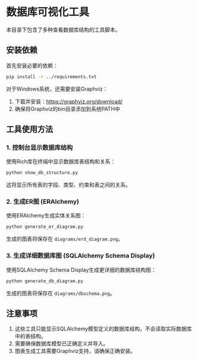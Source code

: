# 数据库可视化工具

本目录下包含了多种查看数据库结构的工具脚本。

## 安装依赖

首先安装必要的依赖：

```bash
pip install -r ../requirements.txt
```

对于Windows系统，还需要安装Graphviz：
1. 下载并安装：https://graphviz.org/download/
2. 确保将Graphviz的bin目录添加到系统PATH中

## 工具使用方法

### 1. 控制台显示数据库结构

使用Rich库在终端中显示数据库表结构和关系：

```bash
python show_db_structure.py
```

这将显示所有表的字段、类型、约束和表之间的关系。

### 2. 生成ER图 (ERAlchemy)

使用ERAlchemy生成实体关系图：

```bash
python generate_er_diagram.py
```

生成的图表将保存在 `diagrams/erd_diagram.png`。

### 3. 生成详细数据库图 (SQLAlchemy Schema Display)

使用SQLAlchemy Schema Display生成更详细的数据库结构图：

```bash
python generate_db_diagram.py
```

生成的图表将保存在 `diagrams/dbschema.png`。

## 注意事项

1. 这些工具只能显示SQLAlchemy模型定义的数据库结构，不会读取实际数据库中的表结构。
2. 需要确保数据库模型已正确定义并导入。
3. 图表生成工具需要Graphviz支持，请确保正确安装。 
